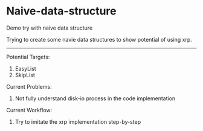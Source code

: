 # Naive-data-structure
Demo try with naive data structure

Trying to create some navie data structures to show potential of using xrp.

----

Potential Targets:
1. EasyList
2. SkipList

Current Problems:

1. Not fully understand disk-io process in the code implementation


Current Workflow:
1. Try to imitate the xrp implementation step-by-step
   
